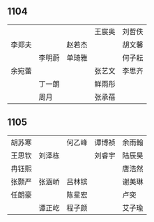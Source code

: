 ## 1104
|     |     |     |     |     |
| --- | --- | --- | --- | --- |
|  |  |  | 王宸奥 | 刘哲佚 |
| 李郑夫 |  | 赵若杰 |  | 胡文馨 |
|  | 李明蔚 | 单琦雅 |  | 何子耘 |
| 余宛蕾 |  |  | 张艺文 | 李思齐 |
|  | 丁一朗 |  | 鲜雨彤 |  |
|  | 周月 |  | 张承蓓 |  |

## 1105
|     |     |     |     |     |
| --- | --- | --- | --- | --- |
| 胡苏寒 |  | 何乙峰 | 谭博祯 | 余雨翰 |
| 王思钦 | 刘泽栋 |  | 刘睿宇 | 陆辰昊 |
| 冉钰熙 |  |  |  | 唐浩然 |
| 张颢严 | 张涵峤 | 吕林镔 |  | 谢美琳 |
| 任朗豪 |  | 陈星宏 |  | 卢奕 |
|  | 谭正屹 | 程子颜 |  | 艾子瑜 |

